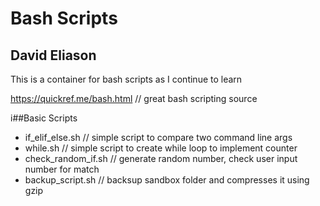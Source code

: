 # Bash Scripts
## David Eliason

This is a container for bash scripts as I continue to learn

https://quickref.me/bash.html // great bash scripting source

i##Basic Scripts
- if_elif_else.sh // simple script to compare two command line args
- while.sh // simple script to create while loop to implement counter
- check_random_if.sh // generate random number, check user input number for match
- backup_script.sh // backsup sandbox folder and compresses it using gzip
